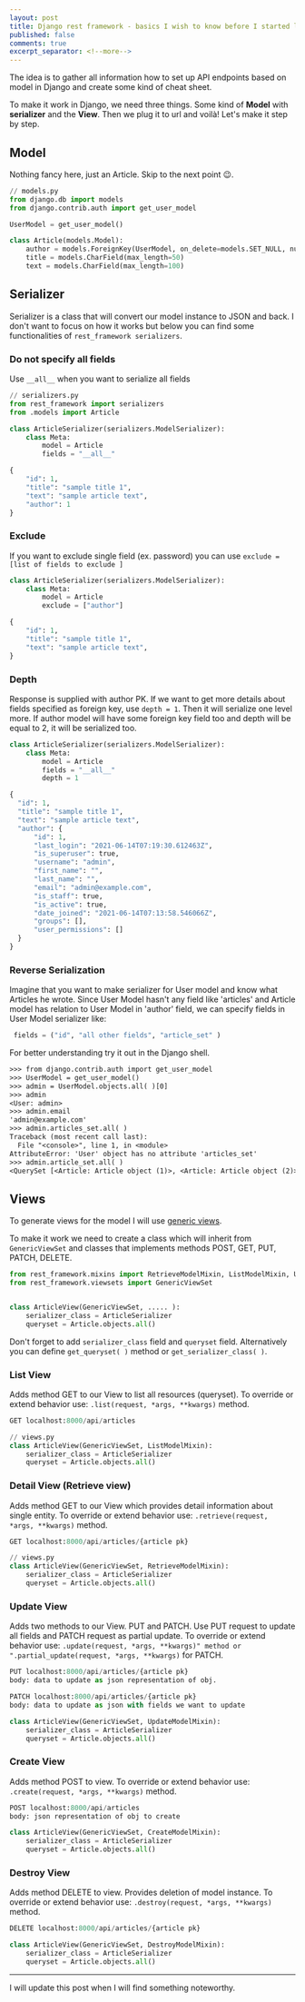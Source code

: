```yaml
---
layout: post
title: Django rest framework - basics I wish to know before I started last project
published: false
comments: true
excerpt_separator: <!--more-->
---
```


The idea is to gather all information how to set up API endpoints based on model in Django and create some kind of cheat sheet.

<!--more-->

To make it work in Django, we need three things. Some kind of **Model** with **serializer** and the **View**. Then we plug it to url and voilà! Let's make it step by step.

## Model

Nothing fancy here, just an Article. Skip to the next point 😉.

```python
// models.py
from django.db import models
from django.contrib.auth import get_user_model

UserModel = get_user_model()

class Article(models.Model):
    author = models.ForeignKey(UserModel, on_delete=models.SET_NULL, null=True)
    title = models.CharField(max_length=50)
    text = models.CharField(max_length=100)
```

## Serializer

Serializer is a class that will convert our model instance to JSON and back. I don't want to focus on how it works but below you can find some functionalities of `rest_framework serializers`.

### Do not specify all fields

Use `__all__` when you want to serialize all fields

```python
// serializers.py
from rest_framework import serializers
from .models import Article

class ArticleSerializer(serializers.ModelSerializer):
    class Meta:
        model = Article
        fields = "__all__"

{
    "id": 1,
    "title": "sample title 1",
    "text": "sample article text",
    "author": 1
}
```

### Exclude

If you want to exclude single field (ex. password) you can use `exclude = [list of fields to exclude ]`

```python
class ArticleSerializer(serializers.ModelSerializer):
    class Meta:
        model = Article
        exclude = ["author"]

{
    "id": 1,
    "title": "sample title 1",
    "text": "sample article text",
}
```

### Depth

Response is supplied with author PK. If we want to get more details about fields specified as foreign key, use `depth = 1`.
Then it will serialize one level more. If author model will have some foreign key field too and depth will be equal to 2, it will be serialized too.

```python
class ArticleSerializer(serializers.ModelSerializer):
    class Meta:
        model = Article
        fields = "__all__"
        depth = 1

{
  "id": 1,
  "title": "sample title 1",
  "text": "sample article text",
  "author": {
      "id": 1,
      "last_login": "2021-06-14T07:19:30.612463Z",
      "is_superuser": true,
      "username": "admin",
      "first_name": "",
      "last_name": "",
      "email": "admin@example.com",
      "is_staff": true,
      "is_active": true,
      "date_joined": "2021-06-14T07:13:58.546066Z",
      "groups": [],
      "user_permissions": []
  }
}
```

### Reverse Serialization

Imagine that you want to make serializer for User model and know what Articles he wrote. Since User Model hasn't any field like 'articles' and Article model has relation to User Model in 'author' field, we can specify fields in User Model serializer like:

```python
 fields = ("id", "all other fields", "article_set" )
```

For better understanding try it out in the Django shell.

```txt
>>> from django.contrib.auth import get_user_model
>>> UserModel = get_user_model()
>>> admin = UserModel.objects.all( )[0]
>>> admin
<User: admin>
>>> admin.email
'admin@example.com'
>>> admin.articles_set.all( )
Traceback (most recent call last):
  File "<console>", line 1, in <module>
AttributeError: 'User' object has no attribute 'articles_set'
>>> admin.article_set.all( )
<QuerySet [<Article: Article object (1)>, <Article: Article object (2)>, <Article: Article object (3)>]>
```

## Views

To generate views for the model I will use [generic views](https://www.django-rest-framework.org/api-guide/generic-views/).

To make it work we need to create a class which will inherit from `GenericViewSet` and classes that implements methods POST, GET, PUT, PATCH, DELETE.

```python
from rest_framework.mixins import RetrieveModelMixin, ListModelMixin, UpdateModelMixin, CreateModelMixin, DestroyModelMixin
from rest_framework.viewsets import GenericViewSet


class ArticleView(GenericViewSet, ..... ):
    serializer_class = ArticleSerializer
    queryset = Article.objects.all()

```

Don't forget to add `serializer_class` field and `queryset` field. Alternatively you can define `get_queryset( )` method or `get_serializer_class( )`.

### List View

Adds method GET to our View to list all resources (queryset). To override or extend behavior use: `.list(request, *args, **kwargs)` method.

```python
GET localhost:8000/api/articles
```

```python
// views.py
class ArticleView(GenericViewSet, ListModelMixin):
    serializer_class = ArticleSerializer
    queryset = Article.objects.all()
```

### Detail View (Retrieve view)

Adds method GET to our View which provides detail information about single entity. To override or extend behavior use: `.retrieve(request, *args, **kwargs)` method.

```python
GET localhost:8000/api/articles/{article pk}
```

```python
// views.py
class ArticleView(GenericViewSet, RetrieveModelMixin):
    serializer_class = ArticleSerializer
    queryset = Article.objects.all()
```

### Update View

Adds two methods to our View. PUT and PATCH. Use PUT request to update all fields and PATCH request as partial update. To override or extend behavior use: `.update(request, *args, **kwargs)" method or ".partial_update(request, *args, **kwargs)` for PATCH.

```python
PUT localhost:8000/api/articles/{article pk}
body: data to update as json representation of obj.

PATCH localhost:8000/api/articles/{article pk}
body: data to update as json with fields we want to update
```

```python
class ArticleView(GenericViewSet, UpdateModelMixin):
    serializer_class = ArticleSerializer
    queryset = Article.objects.all()
```

### Create View

Adds method POST to view. To override or extend behavior use: `.create(request, *args, **kwargs)` method.

```python
POST localhost:8000/api/articles
body: json representation of obj to create
```

```python
class ArticleView(GenericViewSet, CreateModelMixin):
    serializer_class = ArticleSerializer
    queryset = Article.objects.all()
```

### Destroy View

Adds method DELETE to view. Provides deletion of model instance. To override or extend behavior use: `.destroy(request, *args, **kwargs)` method.

```python
DELETE localhost:8000/api/articles/{article pk}
```

```python
class ArticleView(GenericViewSet, DestroyModelMixin):
    serializer_class = ArticleSerializer
    queryset = Article.objects.all()
```

---

I will update this post when I will find something noteworthy.
